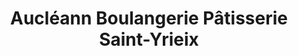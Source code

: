 ---
title: "Aucléann Boulangerie Pâtisserie Saint-Yrieix"
url: /saint-yrieix-sur-charente/aucleann-boulangerie-patisserie-saint-yrieix/
shop: boulangerie
---